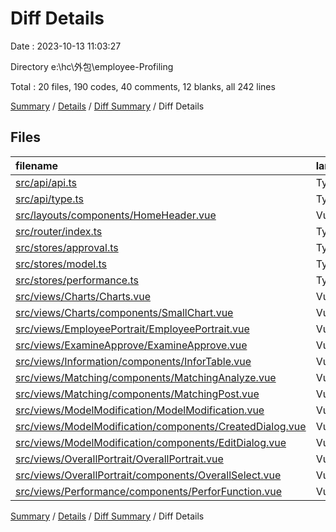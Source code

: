 # Diff Details

Date : 2023-10-13 11:03:27

Directory e:\\hc\\外包\\employee-Profiling

Total : 20 files, 190 codes, 40 comments, 12 blanks, all 242 lines

[Summary](results.md) / [Details](details.md) / [Diff Summary](diff.md) / Diff Details

## Files

| filename                                                                                                              | language   | code | comment | blank | total |
| :-------------------------------------------------------------------------------------------------------------------- | :--------- | ---: | ------: | ----: | ----: |
| [src/api/api.ts](/src/api/api.ts)                                                                                     | TypeScript |    9 |       6 |     1 |    16 |
| [src/api/type.ts](/src/api/type.ts)                                                                                   | TypeScript |    7 |       0 |     0 |     7 |
| [src/layouts/components/HomeHeader.vue](/src/layouts/components/HomeHeader.vue)                                       | Vue        |   11 |       0 |     0 |    11 |
| [src/router/index.ts](/src/router/index.ts)                                                                           | TypeScript |    4 |       0 |     0 |     4 |
| [src/stores/approval.ts](/src/stores/approval.ts)                                                                     | TypeScript |   57 |      22 |     9 |    88 |
| [src/stores/model.ts](/src/stores/model.ts)                                                                           | TypeScript |   12 |       3 |     1 |    16 |
| [src/stores/performance.ts](/src/stores/performance.ts)                                                               | TypeScript |    0 |      10 |     0 |    10 |
| [src/views/Charts/Charts.vue](/src/views/Charts/Charts.vue)                                                           | Vue        |   21 |      -1 |     1 |    21 |
| [src/views/Charts/components/SmallChart.vue](/src/views/Charts/components/SmallChart.vue)                             | Vue        |    4 |       0 |     0 |     4 |
| [src/views/EmployeePortrait/EmployeePortrait.vue](/src/views/EmployeePortrait/EmployeePortrait.vue)                   | Vue        |    2 |       0 |     0 |     2 |
| [src/views/ExamineApprove/ExamineApprove.vue](/src/views/ExamineApprove/ExamineApprove.vue)                           | Vue        |  -34 |       0 |    -2 |   -36 |
| [src/views/Information/components/InforTable.vue](/src/views/Information/components/InforTable.vue)                   | Vue        |    1 |       0 |     0 |     1 |
| [src/views/Matching/components/MatchingAnalyze.vue](/src/views/Matching/components/MatchingAnalyze.vue)               | Vue        |   11 |       0 |     0 |    11 |
| [src/views/Matching/components/MatchingPost.vue](/src/views/Matching/components/MatchingPost.vue)                     | Vue        |   28 |       0 |     0 |    28 |
| [src/views/ModelModification/ModelModification.vue](/src/views/ModelModification/ModelModification.vue)               | Vue        |   -2 |       0 |    -1 |    -3 |
| [src/views/ModelModification/components/CreatedDialog.vue](/src/views/ModelModification/components/CreatedDialog.vue) | Vue        |    9 |       0 |    -1 |     8 |
| [src/views/ModelModification/components/EditDialog.vue](/src/views/ModelModification/components/EditDialog.vue)       | Vue        |   32 |       0 |     1 |    33 |
| [src/views/OverallPortrait/OverallPortrait.vue](/src/views/OverallPortrait/OverallPortrait.vue)                       | Vue        |    2 |       0 |     0 |     2 |
| [src/views/OverallPortrait/components/OverallSelect.vue](/src/views/OverallPortrait/components/OverallSelect.vue)     | Vue        |    9 |       0 |     0 |     9 |
| [src/views/Performance/components/PerforFunction.vue](/src/views/Performance/components/PerforFunction.vue)           | Vue        |    7 |       0 |     3 |    10 |

[Summary](results.md) / [Details](details.md) / [Diff Summary](diff.md) / Diff Details
